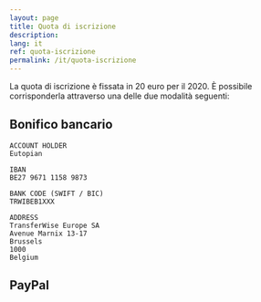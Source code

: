 ```yaml
---
layout: page
title: Quota di iscrizione
description:
lang: it
ref: quota-iscrizione
permalink: /it/quota-iscrizione
---
```


La quota di iscrizione è fissata in 20 euro per il 2020. È possibile corrisponderla attraverso una delle due modalità seguenti:

<h2 id="wire-transfer">Bonifico bancario</h2>

```
ACCOUNT HOLDER
Eutopian

IBAN
BE27 9671 1158 9873

BANK CODE (SWIFT / BIC)
TRWIBEB1XXX

ADDRESS
TransferWise Europe SA
Avenue Marnix 13-17
Brussels
1000
Belgium
```

<h2 id="paypal-payment">PayPal</h2>

<div id="paypal-button-container"></div>
<script src="https://www.paypal.com/sdk/js?client-id=sb&currency=EUR" data-sdk-integration-source="button-factory"></script>
<script>
  paypal.Buttons({
      style: {
          shape: 'rect',
          color: 'gold',
          layout: 'horizontal',
          label: 'paypal',
          
      },
      createOrder: function(data, actions) {
          return actions.order.create({
              purchase_units: [{
                  amount: {
                      value: '20'
                  }
              }]
          });
      },
      onApprove: function(data, actions) {
          return actions.order.capture().then(function(details) {
              alert('Transaction completed by ' + details.payer.name.given_name + '!');
          });
      }
  }).render('#paypal-button-container');
</script>
